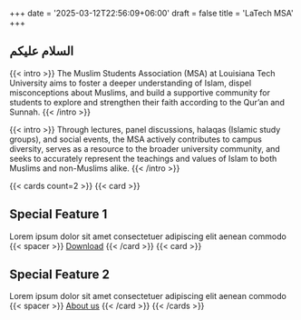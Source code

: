 +++
date = '2025-03-12T22:56:09+06:00'
draft = false
title = 'LaTech MSA'
+++

## السلام عليكم

{{< intro >}}
The Muslim Students Association (MSA) at Louisiana Tech University aims to foster a deeper understanding of Islam, dispel misconceptions about Muslims, and build a supportive community for students to explore and strengthen their faith according to the Qur’an and Sunnah.
{{< /intro >}}

{{< intro >}}
Through lectures, panel discussions, halaqas (Islamic study groups), and social events, the MSA actively contributes to campus diversity, serves as a resource to the broader university community, and seeks to accurately represent the teachings and values of Islam to both Muslims and non-Muslims alike.
{{< /intro >}}


{{< cards count=2 >}}
{{< card >}}
## Special Feature 1
Lorem ipsum dolor sit amet consectetuer adipiscing elit aenean commodo
{{< spacer >}}
[Download](#)
{{< /card >}}
{{< card >}}
## Special Feature 2
Lorem ipsum dolor sit amet consectetuer adipiscing elit aenean commodo
{{< spacer >}}
[About us](#)
{{< /card >}}
{{< /cards >}}
